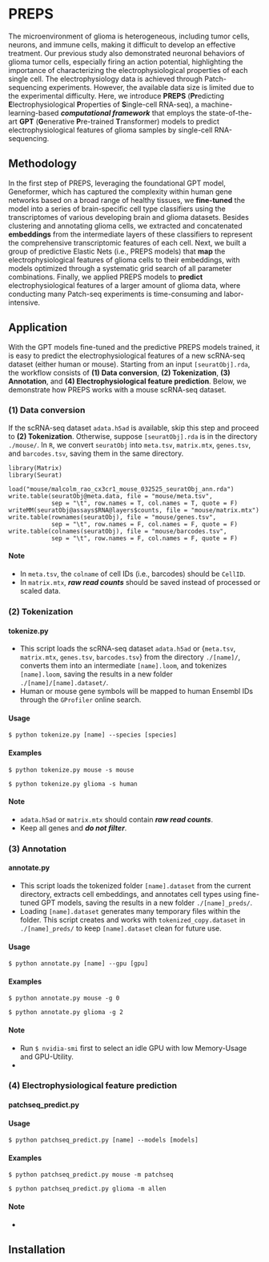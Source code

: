 # PREPS
The microenvironment of glioma is heterogeneous, including tumor cells, neurons, and immune cells, making it difficult to develop an effective treatment. Our previous study also demonstrated neuronal behaviors of glioma tumor cells, especially firing an action potential, highlighting the importance of characterizing the electrophysiological properties of each single cell. The electrophysiology data is achieved through Patch-sequencing experiments. However, the available data size is limited due to the experimental difficulty. Here, we introduce **PREPS** (**Pr**edicting **E**lectrophysiological **P**roperties of **S**ingle-cell RNA-seq), a machine-learning-based ***computational framework*** that employs the state-of-the-art **GPT** (**G**enerative **P**re-trained **T**ransformer) models to predict electrophysiological features of glioma samples by single-cell RNA-sequencing. 
  
## Methodology
In the first step of PREPS, leveraging the foundational GPT model, Geneformer, which has captured the complexity within human gene networks based on a broad range of healthy tissues, we **fine-tuned** the model into a series of brain-specific cell type classifiers using the transcriptomes of various developing brain and glioma datasets. Besides clustering and annotating glioma cells, we extracted and concatenated **embeddings** from the intermediate layers of these classifiers to represent the comprehensive transcriptomic features of each cell. Next, we built a group of predictive Elastic Nets (i.e., PREPS models) that **map** the electrophysiological features of glioma cells to their embeddings, with models optimized through a systematic grid search of all parameter combinations. Finally, we applied PREPS models to **predict** electrophysiological features of a larger amount of glioma data, where conducting many Patch-seq experiments is time-consuming and labor-intensive. 
  
## Application
With the GPT models fine-tuned and the predictive PREPS models trained, it is easy to predict the electrophysiological features of a new scRNA-seq dataset (either human or mouse). Starting from an input `[seuratObj].rda`, the workflow consists of **(1) Data conversion**, **(2) Tokenization**, **(3) Annotation**, and **(4) Electrophysiological feature prediction**. Below, we demonstrate how PREPS works with a mouse scRNA-seq dataset.
  
### (1) Data conversion
If the scRNA-seq dataset `adata.h5ad` is available, skip this step and proceed to **(2) Tokenization**. Otherwise, suppose `[seuratObj].rda` is in the directory `./mouse/`. In `R`, we convert `seuratObj` into `meta.tsv`, `matrix.mtx`, `genes.tsv`, and `barcodes.tsv`, saving them in the same directory.
```
library(Matrix)
library(Seurat)

load("mouse/malcolm_rao_cx3cr1_mouse_032525_seuratObj_ann.rda")
write.table(seuratObj@meta.data, file = "mouse/meta.tsv", 
            sep = "\t", row.names = T, col.names = T, quote = F)
writeMM(seuratObj@assays$RNA@layers$counts, file = "mouse/matrix.mtx")
write.table(rownames(seuratObj), file = "mouse/genes.tsv", 
            sep = "\t", row.names = F, col.names = F, quote = F)
write.table(colnames(seuratObj), file = "mouse/barcodes.tsv", 
            sep = "\t", row.names = F, col.names = F, quote = F)
```
#### Note
- In `meta.tsv`, the `colname` of cell IDs (i.e., barcodes) should be `CellID`.
- In `matrix.mtx`, ***raw read counts*** should be saved instead of processed or scaled data.

### (2) Tokenization
#### tokenize.py
- This script loads the scRNA-seq dataset `adata.h5ad` or {`meta.tsv`, `matrix.mtx`, `genes.tsv`, `barcodes.tsv`} from the directory `./[name]/`, converts them into an intermediate `[name].loom`, and tokenizes `[name].loom`, saving the results in a new folder `./[name]/[name].dataset/`.
- Human or mouse gene symbols will be mapped to human Ensembl IDs through the `GProfiler` online search.
  
#### Usage
`$ python tokenize.py [name] --species [species]`
  
#### Examples
`$ python tokenize.py mouse -s mouse`
  
`$ python tokenize.py glioma -s human`
  
#### Note
- `adata.h5ad` or `matrix.mtx` should contain ***raw read counts***.
- Keep all genes and ***do not filter***.

### (3) Annotation
#### annotate.py
- This script loads the tokenized folder `[name].dataset` from the current directory, extracts cell embeddings, and annotates cell types using fine-tuned GPT models, saving the results in a new folder `./[name]_preds/`.
- Loading `[name].dataset` generates many temporary files within the folder. This script creates and works with `tokenized_copy.dataset` in `./[name]_preds/` to keep `[name].dataset` clean for future use.

#### Usage
`$ python annotate.py [name] --gpu [gpu]`

#### Examples
`$ python annotate.py mouse -g 0`
  
`$ python annotate.py glioma -g 2`

#### Note
- Run `$ nvidia-smi` first to select an idle GPU with low Memory-Usage and GPU-Utility.
- 

### (4) Electrophysiological feature prediction
#### patchseq_predict.py

#### Usage
`$ python patchseq_predict.py [name] --models [models]`

#### Examples
`$ python patchseq_predict.py mouse -m patchseq`
  
`$ python patchseq_predict.py glioma -m allen`

#### Note
- 

## Installation

